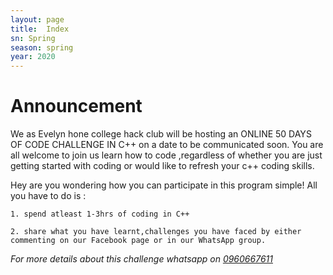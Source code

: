 ```yaml
---
layout: page
title:  Index
sn: Spring
season: spring
year: 2020
---
```


# Announcement

We as Evelyn hone college hack club will be hosting an ONLINE 50 DAYS OF CODE CHALLENGE IN C++ on a date to be communicated soon. You are all welcome to join us learn how to code ,regardless of whether you are just getting started with coding or would like to refresh your c++ coding skills.

Hey are you wondering how you can participate in this program simple! All you have to do is :

    1. spend atleast 1-3hrs of coding in C++

    2. share what you have learnt,challenges you have faced by either commenting on our Facebook page or in our WhatsApp group.

*For more details about this challenge whatsapp on [0960667611](https://wa.me/+260960667611)*